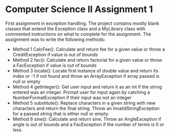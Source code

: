 # Computer Science II Assignment 1
First assignment in exception handling. The project contains mostly blank classes that extend the Exception class and a MyLibrary class with commented instructions on what to complete for the assignment. The assignment was to write the following methods:
* Method 1 CalcFee(): Calculate and return fee for a given value or throw a CreditException if value is out of bounds
* Method 2 fac(): Calculate and return factorial for a given value or throw a FacException if value is out of bounds
* Method 3 locate(): Locate first instance of double value and return its index or -1 if not found and throw an ArrayException if array passed is null or empty
* Method 4 getInteger(): Get user input and return it as an int if the string entered was an integer. Prompt user for input again by catching a NumberFormatException if their input was not an integer
* Method 5 substitute(): Replace characters in a given string with new characters and return the final string. Throw an InvalidStringException for a passed string that is either null or empty. 
* Method 6 sine(): Calculate and return sine. Throw an AngleException if angle is out of bounds and a FacException if the number of terms is 0 or less.
